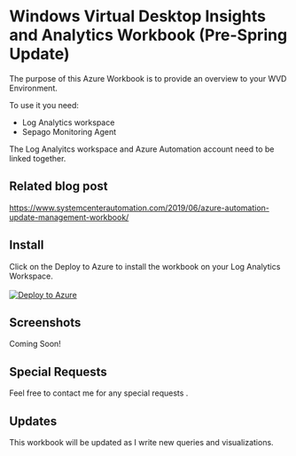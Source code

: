 # Windows Virtual Desktop Insights and Analytics Workbook (Pre-Spring Update)

The purpose of this Azure Workbook is to provide an overview to your WVD Environment. 

To use it you need:
- Log Analytics workspace
- Sepago Monitoring Agent

The Log Analyitcs workspace and Azure Automation account need to be linked together.

## Related blog post
https://www.systemcenterautomation.com/2019/06/azure-automation-update-management-workbook/

## Install
Click on the Deploy to Azure to install the workbook on your Log Analytics Workspace.
<br> <br>
[![Deploy to Azure](https://aka.ms/deploytoazurebutton)]((https://aka.ms/deploytoazurebutton)]https://portal.azure.com/#create/Microsoft.Template/uri/https%3A%2F%2Fraw.githubusercontent.com%2Fml58158%2FWVDAnalytics%2Fmaster%2Fazuredeploy.json)


## Screenshots

Coming Soon!

## Special Requests

Feel free to contact me for any special requests .

## Updates

This workbook will be updated as I write new queries and visualizations.

